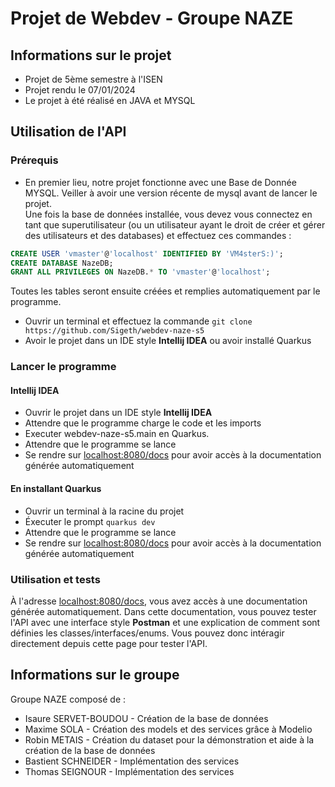 # Projet de Webdev - Groupe NAZE

## Informations sur le projet

* Projet de 5ème semestre à l'ISEN
* Projet rendu le 07/01/2024
* Le projet à été réalisé en JAVA et MYSQL

## Utilisation de l'API

### Prérequis
* En premier lieu, notre projet fonctionne avec une Base de Donnée MYSQL. Veiller à avoir une version récente de mysql avant de lancer le projet.<br>
Une fois la base de données installée, vous devez vous connectez en tant que superutilisateur (ou un utilisateur ayant le droit de créer et gérer des utilisateurs et des databases) et effectuez ces commandes :
```sql
CREATE USER 'vmaster'@'localhost' IDENTIFIED BY 'VM4sterS:)';
CREATE DATABASE NazeDB;
GRANT ALL PRIVILEGES ON NazeDB.* TO 'vmaster'@'localhost';
```
Toutes les tables seront ensuite créées et remplies automatiquement par le programme.
* Ouvrir un terminal et effectuez la commande ```git clone https://github.com/Sigeth/webdev-naze-s5```
* Avoir le projet dans un IDE style **Intellij IDEA** ou avoir installé Quarkus

### Lancer le programme
#### Intellij IDEA

* Ouvrir le projet dans un IDE style **Intellij IDEA**
* Attendre que le programme charge le code et les imports
* Executer webdev-naze-s5.main en Quarkus.
* Attendre que le programme se lance
* Se rendre sur [localhost:8080/docs]() pour avoir accès à la documentation générée automatiquement

#### En installant Quarkus
* Ouvrir un terminal à la racine du projet
* Éxecuter le prompt `quarkus dev`
* Attendre que le programme se lance
* Se rendre sur [localhost:8080/docs]() pour avoir accès à la documentation générée automatiquement

### Utilisation et tests

À l'adresse [localhost:8080/docs](), vous avez accès à une documentation générée automatiquement. Dans cette documentation, vous pouvez tester l'API avec une interface style **Postman** et une explication de comment sont définies les classes/interfaces/enums. Vous pouvez donc intéragir directement depuis cette page pour tester l'API.

## Informations sur le groupe
Groupe NAZE composé de :
* Isaure SERVET-BOUDOU - Création de la base de données
* Maxime SOLA - Création des models et des services grâce à Modelio
* Robin METAIS - Création du dataset pour la démonstration et aide à la création de la base de données
* Bastient SCHNEIDER - Implémentation des services
* Thomas SEIGNOUR - Implémentation des services